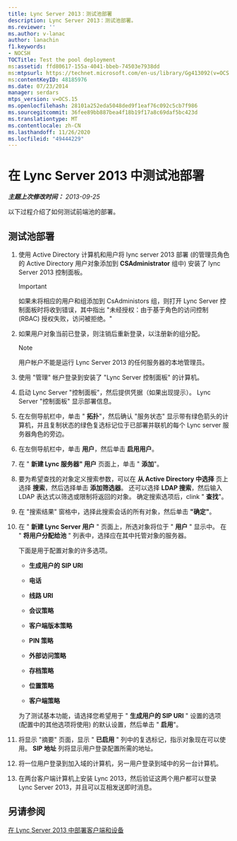```yaml
---
title: Lync Server 2013：测试池部署
description: Lync Server 2013：测试池部署。
ms.reviewer: ''
ms.author: v-lanac
author: lanachin
f1.keywords:
- NOCSH
TOCTitle: Test the pool deployment
ms:assetid: ffd80617-155a-4041-bbeb-74503e7938dd
ms:mtpsurl: https://technet.microsoft.com/en-us/library/Gg413092(v=OCS.15)
ms:contentKeyID: 48185976
ms.date: 07/23/2014
manager: serdars
mtps_version: v=OCS.15
ms.openlocfilehash: 28101a252eda5048ded9f1eaf76c092c5cb7f986
ms.sourcegitcommit: 36fee89bb887bea4f18b19f17a8c69daf5bc423d
ms.translationtype: MT
ms.contentlocale: zh-CN
ms.lasthandoff: 11/26/2020
ms.locfileid: "49444229"
---
```

# <a name="test-the-pool-deployment-in-lync-server-2013"></a>在 Lync Server 2013 中测试池部署

<div data-xmlns="http://www.w3.org/1999/xhtml">

<div class="topic" data-xmlns="http://www.w3.org/1999/xhtml" data-msxsl="urn:schemas-microsoft-com:xslt" data-cs="https://msdn.microsoft.com/">

<div data-asp="https://msdn2.microsoft.com/asp">



</div>

<div id="mainSection">

<div id="mainBody">

<span> </span>

_**主题上次修改时间：** 2013-09-25_

以下过程介绍了如何测试前端池的部署。

<div>

## <a name="to-test-the-pool-deployment"></a>测试池部署

1.  使用 Active Directory 计算机和用户将 lync server 2013 部署 (的管理员角色的 Active Directory 用户对象添加到 **CSAdministrator** 组中) 安装了 lync Server 2013 控制面板。
    
    <div>
    

    > [!IMPORTANT]  
    > 如果未将相应的用户和组添加到 CsAdministors 组，则打开 Lync Server 控制面板时将收到错误，其中指出 "未经授权：由于基于角色的访问控制 (RBAC) 授权失败，访问被拒绝。"

    
    </div>

2.  如果用户对象当前已登录，则注销后重新登录，以注册新的组分配。
    
    <div>
    

    > [!NOTE]  
    > 用户帐户不能是运行 Lync Server 2013 的任何服务器的本地管理员。

    
    </div>

3.  使用 "管理" 帐户登录到安装了 "Lync Server 控制面板" 的计算机。

4.  启动 Lync Server "控制面板"，然后提供凭据（如果出现提示）。 Lync Server "控制面板" 显示部署信息。

5.  在左侧导航栏中，单击 " **拓扑**"，然后确认 "服务状态" 显示带有绿色箭头的计算机，并且复制状态的绿色复选标记位于已部署并联机的每个 Lync server 服务器角色的旁边。

6.  在左侧导航栏中，单击 **用户**，然后单击 **启用用户**。

7.  在 " **新建 Lync 服务器" 用户** 页面上，单击 " **添加**"。

8.  要为希望查找的对象定义搜索参数，可以在 **从 Active Directory 中选择** 页上选择 **搜索**，然后选择单击 **添加筛选器**。 还可以选择 **LDAP 搜索**，然后输入 LDAP 表达式以筛选或限制将返回的对象。 确定搜索选项后，clink " **查找**"。

9.  在 "搜索结果" 窗格中，选择此搜索会话的所有对象，然后单击 **"确定"**。

10. 在 " **新建 Lync Server 用户** " 页面上，所选对象将位于 " **用户** " 显示中。 在 " **将用户分配给池** " 列表中，选择应在其中托管对象的服务器。
    
    下面是用于配置对象的许多选项。
    
      - **生成用户的 SIP URI**
    
      - **电话**
    
      - **线路 URI**
    
      - **会议策略**
    
      - **客户端版本策略**
    
      - **PIN 策略**
    
      - **外部访问策略**
    
      - **存档策略**
    
      - **位置策略**
    
      - **客户端策略**
    
    为了测试基本功能，请选择您希望用于 " **生成用户的 SIP URI** " 设置的选项 (配置中的其他选项将使用) 的默认设置，然后单击 " **启用**"。

11. 将显示 "摘要" 页面，显示 " **已启用** " 列中的复选标记，指示对象现在可以使用。 **SIP 地址** 列将显示用户登录配置所需的地址。

12. 将一位用户登录到加入域的计算机，另一用户登录到域中的另一台计算机。

13. 在两台客户端计算机上安装 Lync 2013，然后验证这两个用户都可以登录 Lync Server 2013，并且可以互相发送即时消息。

</div>

<div>

## <a name="see-also"></a>另请参阅


[在 Lync Server 2013 中部署客户端和设备](lync-server-2013-deploying-clients-and-devices.md)  
  

</div>

</div>

<span> </span>

</div>

</div>

</div>

